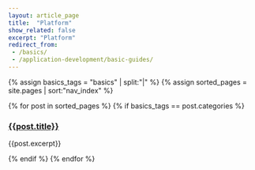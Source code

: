 ```yaml
---
layout: article_page
title:  "Platform"
show_related: false
excerpt: "Platform"
redirect_from:
 - /basics/
 - /application-development/basic-guides/
---
```


{% assign basics_tags = "basics" | split:"|" %}
{% assign sorted_pages = site.pages | sort:"nav_index" %}
<div class="row overview-container">
  {% for post in sorted_pages %}
    {% if basics_tags == post.categories %}
    <div class="col-md-12 overview-brief">
		<h3><a href="{{ post.url | relative_url }}">{{post.title}}</a></h3>
		<p class="lg">{{post.excerpt}}</p>
	</div>
  {% endif %}
  {% endfor %}
</div>
